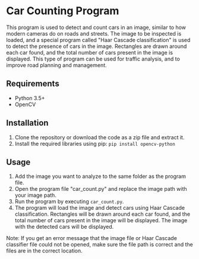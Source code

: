 # Car Counting Program

This program is used to detect and count cars in an image, similar to how modern cameras do on roads and streets. The image to be inspected is loaded, and a special program called "Haar Cascade classification" is used to detect the presence of cars in the image. Rectangles are drawn around each car found, and the total number of cars present in the image is displayed. This type of program can be used for traffic analysis, and to improve road planning and management.

## Requirements

- Python 3.5+
- OpenCV

## Installation

1. Clone the repository or download the code as a zip file and extract it.
2. Install the required libraries using pip: `pip install opencv-python`

## Usage

1. Add the image you want to analyze to the same folder as the program file.
2. Open the program file "car_count.py" and replace the image path with your image path.
3. Run the program by executing `car_count.py`.
4. The program will load the image and detect cars using Haar Cascade classification. Rectangles will be drawn around each car found, and the total number of cars present in the image will be displayed. The image with the detected cars will be displayed.

Note: If you get an error message that the image file or Haar Cascade classifier file could not be opened, make sure the file path is correct and the files are in the correct location.


